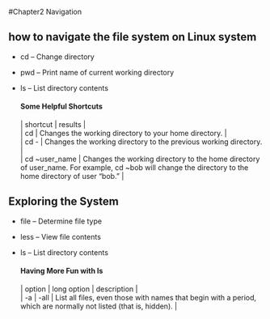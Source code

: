 #Chapter2 Navigation

## how to navigate the file system on Linux system

- cd  – Change directory
- pwd  – Print name of current working directory
- ls – List directory contents

    #### Some Helpful Shortcuts

	| shortcut | results |  
	| cd | Changes the working directory to your home directory. |  
	| cd - | Changes the working directory to the previous working directory.  |    
	| cd  ~user_name | Changes the working directory to the home directory of 
                       user_name. For example, cd ~bob will change the directory to 
                       the home directory of user “bob.”  |
                      
## Exploring the System

- file  – Determine file type
- less – View file contents
- ls – List directory contents

    #### Having More Fun with ls
    | option | long option | description |  
    | -a | -all | List all files, even those with names that begin
                  with a period, which are normally not listed 
                  (that is, hidden). |  
    